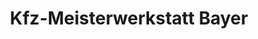 ---
title: "Kfz-Meisterwerkstatt Bayer"
url: /winnenden/kfz-meisterwerkstatt-bayer/
shop: Autowerkstatt
---